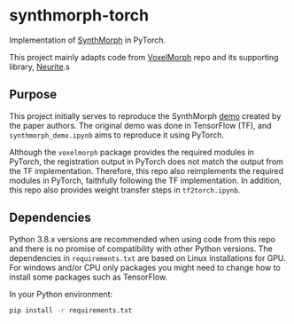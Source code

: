 # synthmorph-torch

Implementation of [SynthMorph](https://arxiv.org/abs/2004.10282) in PyTorch.

This project mainly adapts code from [VoxelMorph](https://github.com/voxelmorph/voxelmorph) repo and its supporting library, [Neurite](https://github.com/adalca/neurite).s
## Purpose
This project initially serves to reproduce the SynthMorph [demo](https://colab.research.google.com/drive/1GjpjkhKGrg5W-cvZVObBo3IoIUwaPZBU?usp=sharing) created by the paper authors. The original demo was done in TensorFlow (TF), and `synthmorph_demo.ipynb` aims to reproduce it using PyTorch. 

Although the `voxelmorph` package provides the required modules in PyTorch, the registration output in PyTorch does not match the output from the TF implementation. Therefore, this repo also reimplements the required modules in PyTorch, faithfully following the TF implementation. In addition, this repo also provides weight transfer steps in `tf2torch.ipynb`.

## Dependencies
Python 3.8.x versions are recommended when using code from this repo and there is no promise of compatibility with other Python versions. The dependencies in `requirements.txt` are based on Linux installations for GPU. For windows and/or CPU only packages you might need to change how to install some packages such as TensorFlow.

In your Python environment:
```bash
pip install -r requirements.txt
```
